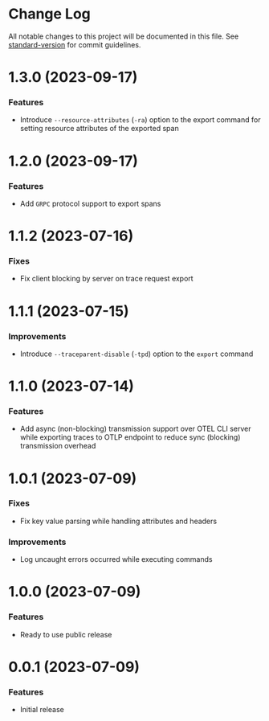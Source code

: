 # Change Log

All notable changes to this project will be documented in this file. 
See [standard-version](https://github.com/conventional-changelog/standard-version) for commit guidelines.

<a name="1.3.0"></a>
# 1.3.0 (2023-09-17)

### Features

* Introduce `--resource-attributes` (`-ra`) option to the export command for setting resource attributes of the exported span
  
<a name="1.2.0"></a>
# 1.2.0 (2023-09-17)

### Features

* Add `GRPC` protocol support to export spans

<a name="1.1.2"></a>
# 1.1.2 (2023-07-16)

### Fixes

* Fix client blocking by server on trace request export
  
<a name="1.1.1"></a>
# 1.1.1 (2023-07-15)

### Improvements

* Introduce `--traceparent-disable` (`-tpd`) option to the `export` command
  
<a name="1.1.0"></a>
# 1.1.0 (2023-07-14)

### Features

* Add async (non-blocking) transmission support over OTEL CLI server while exporting traces to OTLP endpoint to reduce sync (blocking) transmission overhead

<a name="1.0.1"></a>
# 1.0.1 (2023-07-09)

### Fixes

* Fix key value parsing while handling attributes and headers

### Improvements

* Log uncaught errors occurred while executing commands

<a name="1.0.0"></a>
# 1.0.0 (2023-07-09)

### Features

* Ready to use public release

<a name="0.0.1"></a>
# 0.0.1 (2023-07-09)

### Features

* Initial release
